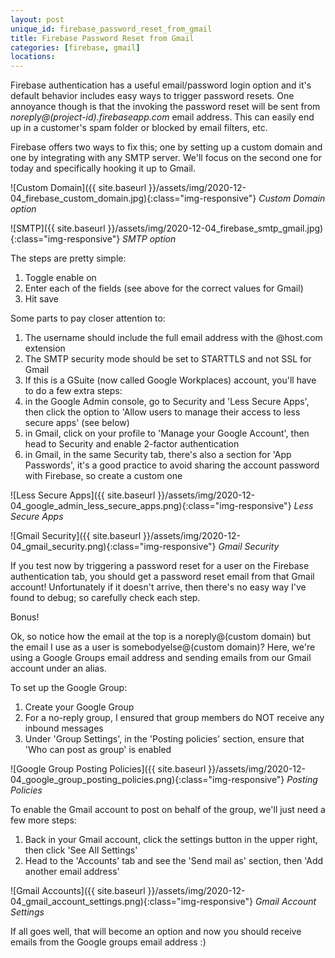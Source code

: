 ```yaml
---
layout: post
unique_id: firebase_password_reset_from_gmail
title: Firebase Password Reset from Gmail
categories: [firebase, gmail]
locations: 
---
```


Firebase authentication has a useful email/password login option and it's default behavior includes easy ways to trigger password resets.  One annoyance though is that the invoking the password reset will be sent from *noreply@(project-id).firebaseapp.com* email address.  This can easily end up in a customer's spam folder or blocked by email filters, etc.

Firebase offers two ways to fix this; one by setting up a custom domain and one by integrating with any SMTP server.  We'll focus on the second one for today and specifically hooking it up to Gmail.

![Custom Domain]({{ site.baseurl }}/assets/img/2020-12-04_firebase_custom_domain.jpg){:class="img-responsive"}
*Custom Domain option*

![SMTP]({{ site.baseurl }}/assets/img/2020-12-04_firebase_smtp_gmail.jpg){:class="img-responsive"}
*SMTP option*

The steps are pretty simple:

1. Toggle enable on
2. Enter each of the fields (see above for the correct values for Gmail)
3. Hit save

Some parts to pay closer attention to:
1. The username should include the full email address with the @host.com extension
2. The SMTP security mode should be set to STARTTLS and not SSL for Gmail
3. If this is a GSuite (now called Google Workplaces) account, you'll have to do a few extra steps:
  1. in the Google Admin console, go to Security and 'Less Secure Apps', then click the option to 'Allow users to manage their access to less secure apps' (see below)
  2. in Gmail, click on your profile to 'Manage your Google Account', then head to Security and enable 2-factor authentication
  3. in Gmail, in the same Security tab, there's also a section for 'App Passwords', it's a good practice to avoid sharing the account password with Firebase, so create a custom one

![Less Secure Apps]({{ site.baseurl }}/assets/img/2020-12-04_google_admin_less_secure_apps.png){:class="img-responsive"}
*Less Secure Apps*

![Gmail Security]({{ site.baseurl }}/assets/img/2020-12-04_gmail_security.png){:class="img-responsive"}
*Gmail Security*

If you test now by triggering a password reset for a user on the Firebase authentication tab, you should get a password reset email from that Gmail account!  Unfortunately if it doesn't arrive, then there's no easy way I've found to debug; so carefully check each step.

Bonus!

Ok, so notice how the email at the top is a noreply@(custom domain) but the email I use as a user is somebodyelse@(custom domain)?  Here, we're using a Google Groups email address and sending emails from our Gmail account under an alias.

To set up the Google Group:
1. Create your Google Group
2. For a no-reply group, I ensured that group members do NOT receive any inbound messages
3. Under 'Group Settings', in the 'Posting policies' section, ensure that 'Who can post as group' is enabled

![Google Group Posting Policies]({{ site.baseurl }}/assets/img/2020-12-04_google_group_posting_policies.png){:class="img-responsive"}
*Posting Policies*

To enable the Gmail account to post on behalf of the group, we'll just need a few more steps:
1. Back in your Gmail account, click the settings button in the upper right, then click 'See All Settings'
2. Head to the 'Accounts' tab and see the 'Send mail as' section, then 'Add another email address'

![Gmail Accounts]({{ site.baseurl }}/assets/img/2020-12-04_gmail_account_settings.png){:class="img-responsive"}
*Gmail Account Settings*

If all goes well, that will become an option and now you should receive emails from the Google groups email address :)

